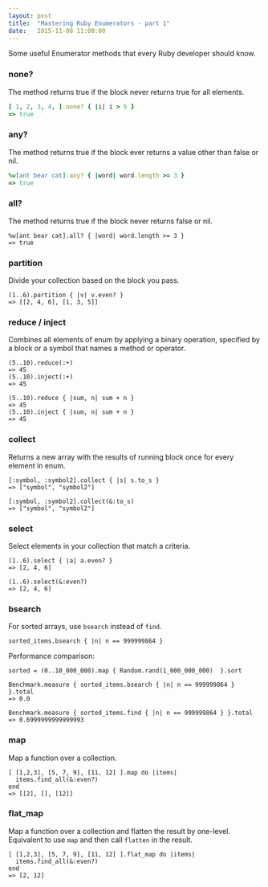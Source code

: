 ```yaml
---
layout: post
title:  "Mastering Ruby Enumerators - part 1"
date:   2015-11-08 11:00:00
---
```


Some useful Enumerator methods that every Ruby developer should know.

### none?

The method returns true if the block never returns true for all elements.

```ruby
[ 1, 2, 3, 4, ].none? { |i| i > 5 }
=> true
```

### any?

The method returns true if the block ever returns a value other than false or nil.

```ruby
%w[ant bear cat].any? { |word| word.length >= 3 }
=> true
```

### all?
The method returns true if the block never returns false or nil.

```
%w[ant bear cat].all? { |word| word.length >= 3 }
=> true
```

### partition

Divide your collection based on the block you pass.

```
(1..6).partition { |v| v.even? }
=> [[2, 4, 6], [1, 3, 5]]
```

### reduce / inject
Combines all elements of enum by applying a binary operation, specified by a block or a symbol that names a method or operator.
```
(5..10).reduce(:+)
=> 45
(5..10).inject(:+)
=> 45
```
```
(5..10).reduce { |sum, n| sum + n }
=> 45
(5..10).inject { |sum, n| sum + n }
=> 45
```

### collect

Returns a new array with the results of running block once for every element in enum.

```
[:symbol, :symbol2].collect { |s| s.to_s }
=> ["symbol", "symbol2"]
```
```
[:symbol, :symbol2].collect(&:to_s)
=> ["symbol", "symbol2"]
```

### select

Select elements in your collection that match a criteria.
```
(1..6).select { |a| a.even? }
=> [2, 4, 6]
```
```
(1..6).select(&:even?)
=> [2, 4, 6]
```
### bsearch

For sorted arrays, use `bsearch` instead of `find`.

```
sorted_items.bsearch { |n| n == 999999864 }
```

Performance comparison:

```
sorted = (0..10_000_000).map { Random.rand(1_000_000_000)  }.sort

Benchmark.measure { sorted_items.bsearch { |n| n == 999999864 } }.total
=> 0.0

Benchmark.measure { sorted_items.find { |n| n == 999999864 } }.total
=> 0.6999999999999993
```


### map
Map a function over a collection.
```
[ [1,2,3], [5, 7, 9], [11, 12] ].map do |items|
  items.find_all(&:even?)
end
=> [[2], [], [12]]
```


### flat_map
Map a function over a collection and flatten the result by one-level.
Equivalent to use `map` and then call `flatten` in the result.

```
[ [1,2,3], [5, 7, 9], [11, 12] ].flat_map do |items|
  items.find_all(&:even?)
end
=> [2, 12]
```



